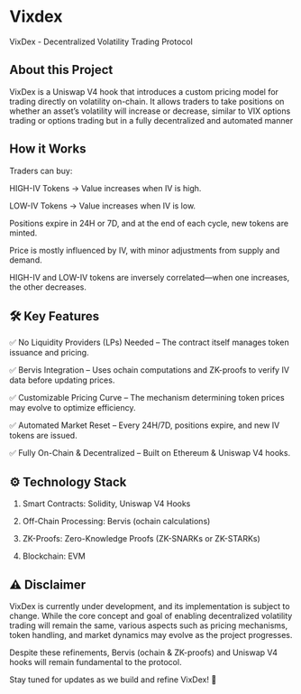# Vixdex

VixDex - Decentralized Volatility Trading Protocol

## About this Project

VixDex is a Uniswap V4 hook that introduces a custom pricing model for trading directly on volatility on-chain. It allows traders to take positions on whether an asset’s volatility will increase or decrease, similar to VIX options trading or options trading but in a fully decentralized and automated manner
## How it Works
Traders can buy:

HIGH-IV Tokens → Value increases when IV is high.

LOW-IV Tokens → Value increases when IV is low.

Positions expire in 24H or 7D, and at the end of each cycle, new tokens are minted.

Price is mostly influenced by IV, with minor adjustments from supply and demand.

HIGH-IV and LOW-IV tokens are inversely correlated—when one increases, the other decreases.


## 🛠️ Key Features

✅ No Liquidity Providers (LPs) Needed – The contract itself manages token issuance and pricing.

✅ Bervis Integration – Uses ochain computations and ZK-proofs to verify IV data before updating prices.

✅ Customizable Pricing Curve – The mechanism determining token prices may evolve to optimize efficiency.

✅ Automated Market Reset – Every 24H/7D, positions expire, and new IV tokens are issued.

✅ Fully On-Chain & Decentralized – Built on Ethereum & Uniswap V4 hooks.

## ⚙️ Technology Stack

   1) Smart Contracts: Solidity, Uniswap V4 Hooks

   2. Off-Chain Processing: Bervis (ochain calculations)

   3. ZK-Proofs: Zero-Knowledge Proofs (ZK-SNARKs or ZK-STARKs)

   4. Blockchain: EVM

## ⚠️ Disclaimer

VixDex is currently under development, and its implementation is subject to change. While the core concept and goal of enabling decentralized volatility trading will remain the same, various aspects such as pricing mechanisms, token handling, and market dynamics may evolve as the project progresses.

Despite these refinements, Bervis (ochain & ZK-proofs) and Uniswap V4 hooks will remain fundamental to the protocol.

Stay tuned for updates as we build and refine VixDex! 🚀